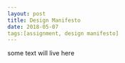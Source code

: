 ```yaml
---
layout: post
title: Design Manifesto
date: 2018-05-07
tags:[assignment, design manifesto]
---
```


some text will live here
